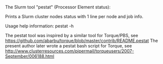 The Slurm tool "pestat" (Processor Element status):

Prints a Slurm cluster nodes status with 1 line per node and job info.

Usage help information: pestat -h

The pestat tool was inspired by a similar tool for Torque/PBS, see
https://github.com/abarbu/torque/blob/master/contrib/README.pestat
The present author later wrote a pestat bash script for Torque, see
http://www.clusterresources.com/pipermail/torqueusers/2007-September/006188.html
